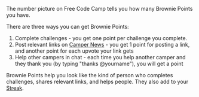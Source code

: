 The number picture on Free Code Camp tells you how many Brownie Points you have.

There are three ways you can get Brownie Points:

1) Complete challenges - you get one point per challenge you complete.
2) Post relevant links on [Camper News](#) - you get 1 point for posting a link, and another point for each upvote your link gets
3) Help other campers in chat - each time you help another camper and they thank you (by typing "thanks @yourname"), you will get a point

Brownie Points help you look like the kind of person who completes challenges, shares relevant links, and helps people. They also add to your [Streak](#).
